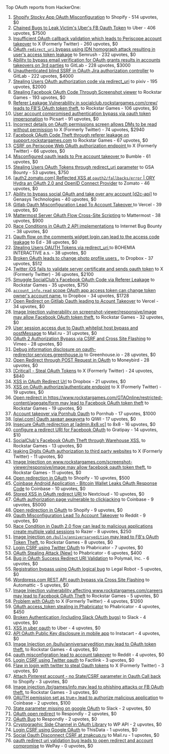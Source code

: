 Top OAuth reports from HackerOne:

1. [Shopify Stocky App OAuth Misconfiguration](https://hackerone.com/reports/740989) to Shopify - 514 upvotes, $0
2. [Chained Bugs to Leak Victim's Uber's FB Oauth Token](https://hackerone.com/reports/202781) to Uber - 406 upvotes, $7500
3. [Insufficient OAuth callback validation which leads to Periscope account takeover](https://hackerone.com/reports/110293) to X (Formerly Twitter) - 260 upvotes, $0
4. [OAuth `redirect_uri` bypass using IDN homograph attack resulting in user's access token leakage](https://hackerone.com/reports/861940) to Semrush - 232 upvotes, $0
5. [Ability to bypass email verification for OAuth grants results in accounts takeovers on 3rd parties](https://hackerone.com/reports/922456) to GitLab - 228 upvotes, $3000
6. [Unauthenticated blind SSRF in OAuth Jira authorization controller](https://hackerone.com/reports/398799) to GitLab - 222 upvotes, $4000
7. [Stealing Users OAuth authorization code via redirect_uri](https://hackerone.com/reports/1861974) to pixiv - 195 upvotes, $2000
8. [Stealing Facebook OAuth Code Through Screenshot viewer](https://hackerone.com/reports/488269) to Rockstar Games - 193 upvotes, $0
9. [Referer Leakage Vulnerability in  socialclub.rockstargames.com/crew/ leads to FB'S OAuth token theft.](https://hackerone.com/reports/787160) to Rockstar Games - 106 upvotes, $0
10. [User account compromised authentication bypass via oauth token impersonation](https://hackerone.com/reports/739321) to Picsart - 91 upvotes, $0
11. [Incorrect details on OAuth permissions screen allows DMs to be read without permission](https://hackerone.com/reports/434763) to X (Formerly Twitter) - 74 upvotes, $2940
12. [Facebook OAuth Code Theft through referer leakage on support.rockstargames.com](https://hackerone.com/reports/482743) to Rockstar Games - 67 upvotes, $0
13. [CSRF on Periscope Web OAuth authorization endpoint ](https://hackerone.com/reports/215381) to X (Formerly Twitter) - 66 upvotes, $0
14. [Misconfigured oauth leads to Pre account takeover ](https://hackerone.com/reports/1074047) to Bumble - 61 upvotes, $0
15. [Stealing Users OAuth Tokens through redirect_uri parameter](https://hackerone.com/reports/665651) to GSA Bounty - 53 upvotes, $750
16. [[auth2.zomato.com] Reflected XSS at `oauth2/fallbacks/error` | ORY Hydra an OAuth 2.0 and OpenID Connect Provider](https://hackerone.com/reports/456333) to Zomato - 46 upvotes, $0
17. [Ability to bypass social OAuth and take over any account [d2c-api]](https://hackerone.com/reports/729960) to Genasys Technologies - 40 upvotes, $0
18. [Gitlab Oauth Misconfiguration Lead To Account Takeover ](https://hackerone.com/reports/541701) to Vercel - 39 upvotes, $0
19. [Mattermost Server OAuth Flow Cross-Site Scripting](https://hackerone.com/reports/1216203) to Mattermost - 38 upvotes, $900
20. [Race Conditions in OAuth 2 API implementations](https://hackerone.com/reports/55140) to Internet Bug Bounty - 38 upvotes, $0
21. [Oauth flow on the comments widget login can lead to the access code leakage](https://hackerone.com/reports/292783) to Ed - 38 upvotes, $0
22. [Stealing Users OAUTH Tokens via redirect_uri ](https://hackerone.com/reports/405100) to BOHEMIA INTERACTIVE a.s. - 38 upvotes, $0
23. [Broken OAuth leads to change photo profile users .](https://hackerone.com/reports/642475) to Dropbox - 37 upvotes, $512
24. [Twitter iOS fails to validate server certificate and sends oauth token](https://hackerone.com/reports/168538) to X (Formerly Twitter) - 36 upvotes, $2100
25. [Smuggle SocialClub's Facebook OAuth Code via Referer Leakage](https://hackerone.com/reports/342709) to Rockstar Games - 35 upvotes, $750
26. [`account_info.read` scope OAuth app access token can change token owner's account name.](https://hackerone.com/reports/1031240) to Dropbox - 34 upvotes, $1728
27. [Open Redirect on Gitllab Oauth leading to Acount Takeover](https://hackerone.com/reports/677617) to Vercel - 34 upvotes, $0
28. [Image Injection vulnerability on screenshot-viewer/responsive/image may allow Facebook OAuth token theft.](https://hackerone.com/reports/655288) to Rockstar Games - 32 upvotes, $0
29. [User session access due to Oauth whitelist host bypass and postMessage](https://hackerone.com/reports/875938) to Mail.ru - 31 upvotes, $0
30. [OAuth 2 Authorization Bypass via CSRF and Cross Site Flashing](https://hackerone.com/reports/136582) to Vimeo - 28 upvotes, $0
31. [Debug information disclosure on oauth-redirector.services.greenhouse.io](https://hackerone.com/reports/315205) to Greenhouse.io - 28 upvotes, $0
32. [Open Redirect through POST Request in OAuth](https://hackerone.com/reports/1129761) to Moneybird - 28 upvotes, $0
33. [[Critical] - Steal OAuth Tokens](https://hackerone.com/reports/131202) to X (Formerly Twitter) - 24 upvotes, $840
34. [XSS in OAuth Redirect Url](https://hackerone.com/reports/163707) to Dropbox - 21 upvotes, $0
35. [XSS on OAuth authorize/authenticate endpoint](https://hackerone.com/reports/87040) to X (Formerly Twitter) - 19 upvotes, $0
36. [Open redirect in https://www.rockstargames.com/GTAOnline/restricted-content/agegate/form may lead to Facebook OAuth token theft](https://hackerone.com/reports/798121) to Rockstar Games - 19 upvotes, $0
37. [Account takeover via Pornhub Oauth](https://hackerone.com/reports/192648) to Pornhub - 17 upvotes, $1000
38. [[qiwi.com] Oauth захват аккаунта](https://hackerone.com/reports/159507) to QIWI - 17 upvotes, $0
39. [Insecure OAuth redirection at [admin.8x8.vc]](https://hackerone.com/reports/770548) to 8x8 - 16 upvotes, $0
40. [configure a redirect URI for Facebook OAuth](https://hackerone.com/reports/140432) to Gratipay - 14 upvotes, $10
41. [SocialClub's Facebook OAuth Theft through Warehouse XSS.](https://hackerone.com/reports/316948) to Rockstar Games - 13 upvotes, $0
42. [leaking Digits OAuth authorization to third party websites](https://hackerone.com/reports/166942) to X (Formerly Twitter) - 11 upvotes, $0
43. [Image Injection on www.rockstargames.com/screenshot-viewer/responsive/image may allow facebook oauth token theft.](https://hackerone.com/reports/497655) to Rockstar Games - 11 upvotes, $0
44. [Open redirection in OAuth](https://hackerone.com/reports/55525) to Shopify - 10 upvotes, $500
45. [Coinbase Android Application - Bitcoin Wallet Leaks OAuth Response Code](https://hackerone.com/reports/5314) to Coinbase - 10 upvotes, $0
46. [Stored XSS in OAuth redirect URI ](https://hackerone.com/reports/261138) to Nextcloud - 10 upvotes, $0
47. [OAuth authorization page vulnerable to clickjacking](https://hackerone.com/reports/65825) to Coinbase - 9 upvotes, $5000
48. [Open redirection in OAuth](https://hackerone.com/reports/405697) to Shopify - 9 upvotes, $0
49. [Oauth Misconfiguration Lead To Account Takeover](https://hackerone.com/reports/1212374) to Reddit - 9 upvotes, $0
50. [Race Condition in Oauth 2.0 flow can lead to malicious applications create multiple valid sessions](https://hackerone.com/reports/699112) to Razer - 8 upvotes, $250
51. [Image Injection on `/bully/anniversaryedition` may lead to FB's OAuth Token Theft.](https://hackerone.com/reports/659784) to Rockstar Games - 8 upvotes, $0
52. [Login CSRF using Twitter OAuth](https://hackerone.com/reports/2228) to Phabricator - 7 upvotes, $0
53. [OAuth Stealing Attack (New)](https://hackerone.com/reports/3930) to Phabricator - 6 upvotes, $400
54. [Bug in OAuth Success Redirect URI Validation](https://hackerone.com/reports/753547) to Polymail, Inc. - 6 upvotes, $0
55. [Registration bypass using OAuth logical bug](https://hackerone.com/reports/64946) to Legal Robot - 5 upvotes, $0
56. [Wordpress.com REST API oauth bypass via Cross Site Flashing](https://hackerone.com/reports/176308) to Automattic - 5 upvotes, $0
57. [Image Injection vulnerability affecting www.rockstargames.com/careers may lead to Facebook OAuth Theft](https://hackerone.com/reports/491654) to Rockstar Games - 5 upvotes, $0
58. [Problem with OAuth](https://hackerone.com/reports/46485) to X (Formerly Twitter) - 4 upvotes, $1260
59. [OAuth access_token stealing in Phabricator](https://hackerone.com/reports/3596) to Phabricator - 4 upvotes, $450
60. [Broken Authentication (including Slack OAuth bugs)](https://hackerone.com/reports/2559) to Slack - 4 upvotes, $0
61. [XSS in uber oauth](https://hackerone.com/reports/131052) to Uber - 4 upvotes, $0
62. [API OAuth Public Key disclosure in mobile app](https://hackerone.com/reports/160120) to Instacart - 4 upvotes, $0
63. [Image Injection on /bully/anniversaryedition may lead to OAuth token theft.](https://hackerone.com/reports/498358) to Rockstar Games - 4 upvotes, $0
64. [oauth misconfigration lead to account takeover](https://hackerone.com/reports/1815463) to Reddit - 4 upvotes, $0
65. [Login CSRF using Twitter oauth](https://hackerone.com/reports/13555) to Factlink - 3 upvotes, $0
66. [Flaw in login with twitter to steal Oauth tokens](https://hackerone.com/reports/44492) to X (Formerly Twitter) - 3 upvotes, $0
67. [Attach Pinterest account - no State/CSRF parameter in Oauth Call back](https://hackerone.com/reports/111218) to Shopify - 3 upvotes, $0
68. [Image injection /br/games/info may lead to phishing attacks or FB OAuth theft.](https://hackerone.com/reports/510388) to Rockstar Games - 3 upvotes, $0
69. [OAUTH pemission set as true= lead to authorize malicious application](https://hackerone.com/reports/87561) to Coinbase - 2 upvotes, $100
70. [State parameter missing on google OAuth](https://hackerone.com/reports/2688) to Slack - 2 upvotes, $0
71. [OAuth open redirect](https://hackerone.com/reports/7900) to Respondly - 2 upvotes, $0
72. [OAuth Bug](https://hackerone.com/reports/9460) to Respondly - 2 upvotes, $0
73. [Cryptographic Side Channel in OAuth Library](https://hackerone.com/reports/31168) to WP API - 2 upvotes, $0
74. [Login CSRF using Google OAuth](https://hackerone.com/reports/118737) to ThisData - 1 upvotes, $0
75. [Social Oauth Disconnect CSRF at znakcup.ru](https://hackerone.com/reports/1074869) to Mail.ru - 1 upvotes, $0
76. [oauth redirect uri validation bug leads to open redirect and account compromise](https://hackerone.com/reports/20661) to WePay - 0 upvotes, $0
